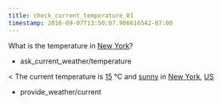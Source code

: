 ```yaml
---
title: check_current_temperature_01
timestamp: 2016-09-07T13:50:07.906616542-07:00
---
```


What is the temperature in [New York](city)?
* ask_current_weather/temperature

< The current temperature is [15](temperature) °C and [sunny](condition) in [New York](city), [US](country_code)
* provide_weather/current
